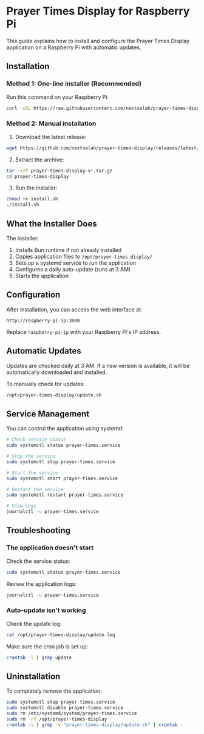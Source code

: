 # Prayer Times Display for Raspberry Pi

This guide explains how to install and configure the Prayer Times Display application on a Raspberry Pi with automatic updates.

## Installation

### Method 1: One-line installer (Recommended)

Run this command on your Raspberry Pi:

```bash
curl -sSL https://raw.githubusercontent.com/nextsalah/prayer-times-display/main/install.sh | bash
```

### Method 2: Manual installation

1. Download the latest release:

```bash
wget https://github.com/nextsalah/prayer-times-display/releases/latest/download/prayer-times-display-v*.tar.gz
```

2. Extract the archive:

```bash
tar -xzf prayer-times-display-v*.tar.gz
cd prayer-times-display
```

3. Run the installer:

```bash
chmod +x install.sh
./install.sh
```

## What the Installer Does

The installer:

1. Installs Bun runtime if not already installed
2. Copies application files to `/opt/prayer-times-display/`
3. Sets up a systemd service to run the application
4. Configures a daily auto-update (runs at 3 AM)
5. Starts the application

## Configuration

After installation, you can access the web interface at:

```
http://raspberry-pi-ip:3000
```

Replace `raspberry-pi-ip` with your Raspberry Pi's IP address.

## Automatic Updates

Updates are checked daily at 3 AM. If a new version is available, it will be automatically downloaded and installed.

To manually check for updates:

```bash
/opt/prayer-times-display/update.sh
```

## Service Management

You can control the application using systemd:

```bash
# Check service status
sudo systemctl status prayer-times.service

# Stop the service
sudo systemctl stop prayer-times.service

# Start the service
sudo systemctl start prayer-times.service

# Restart the service
sudo systemctl restart prayer-times.service

# View logs
journalctl -u prayer-times.service
```

## Troubleshooting

### The application doesn't start

Check the service status:

```bash
sudo systemctl status prayer-times.service
```

Review the application logs:

```bash
journalctl -u prayer-times.service
```

### Auto-update isn't working

Check the update log:

```bash
cat /opt/prayer-times-display/update.log
```

Make sure the cron job is set up:

```bash
crontab -l | grep update
```

## Uninstallation

To completely remove the application:

```bash
sudo systemctl stop prayer-times.service
sudo systemctl disable prayer-times.service
sudo rm /etc/systemd/system/prayer-times.service
sudo rm -rf /opt/prayer-times-display
crontab -l | grep -v "prayer-times-display/update.sh" | crontab -
```